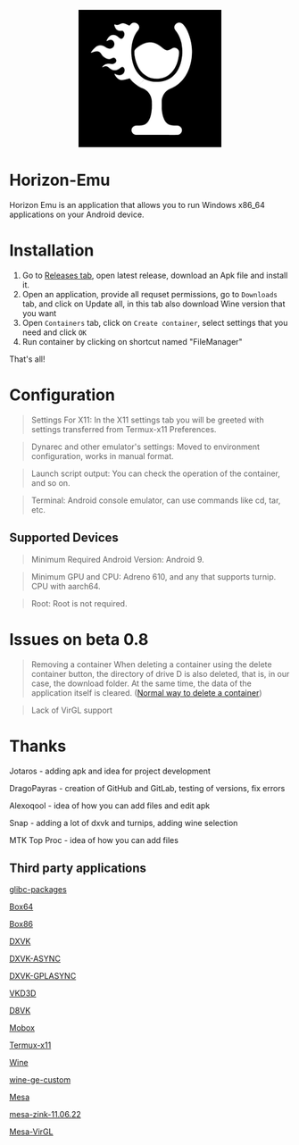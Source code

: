 <p align="center">
	<img src="ProjectLogo.jpg" width="256" height="246" />  
</p>

# Horizon-Emu

Horizon Emu is an application that allows you to run Windows x86_64 applications on your Android device.

# Installation 

1) Go to [Releases tab](https://github.com/DragoPayras228/Horizon-Emu/releases/), open latest release, download an Apk file and install it.
2) Open an application, provide all requset permissions, go to `Downloads` tab, and click on Update all, in this tab also download Wine version that you want
3) Open `Containers` tab, click on `Create container`, select settings that you need and click `OK`
4) Run container by clicking on shortcut named "FileManager"

That's all!

# Configuration
>Settings For X11: In the X11 settings tab you will be greeted with settings transferred from Termux-x11 Preferences.

>Dynarec and other emulator's settings: Moved to environment configuration, works in manual format.

>Launch script output: You can check the operation of the container, and so on.

>Terminal: Android console emulator, can use commands like cd, tar, etc.

## Supported Devices

>Minimum Required Android Version: Android 9.

>Minimum GPU and CPU:
Adreno 610, and any that supports turnip. CPU with aarch64.

>Root:
Root is not required.

# Issues on beta 0.8
>Removing a container
When deleting a container using the delete container button, the directory of drive D is also deleted, that is, in our case, the download folder. At the same time, the data of the application itself is cleared. ([Normal way to delete a container](https://t.me/HorizonEmuOfficial/434))

>Lack of VirGL support


# Thanks 
Jotaros - adding apk and idea for project development

DragoPayras - creation of GitHub and GitLab, testing of versions, fix errors

Alexoqool - idea of ​​how you can add files and edit apk

Snap - adding a lot of dxvk and turnips, adding wine selection

MTK Top Proc - idea of how you can add files
## Third party applications

[glibc-packages](https://github.com/termux-pacman/glibc-packages)

[Box64](https://github.com/ptitSeb/box64)

[Box86](https://github.com/ptitSeb/box86)

[DXVK](https://github.com/doitsujin/dxvk)

[DXVK-ASYNC](https://github.com/Sporif/dxvk-async)

[DXVK-GPLASYNC](https://gitlab.com/Ph42oN/dxvk-gplasync)

[VKD3D](https://github.com/lutris/vkd3d)

[D8VK](https://github.com/AlpyneDreams/d8vk)

[Mobox](https://github.com/olegos2/mobox)

[Termux-x11](https://github.com/termux/termux-x11)

[Wine](https://wiki.winehq.org/Licensing)

[wine-ge-custom](https://github.com/GloriousEggroll/wine-ge-custom)

[Mesa](https://docs.mesa3d.org/license.html)

[mesa-zink-11.06.22](https://github.com/alexvorxx/mesa-zink-11.06.22)

[Mesa-VirGL](https://github.com/alexvorxx/Mesa-VirGL)
